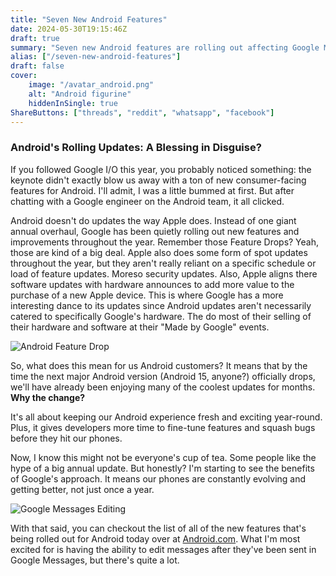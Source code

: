 ```yaml
---
title: "Seven New Android Features"
date: 2024-05-30T19:15:46Z
draft: true
summary: "Seven new Android features are rolling out affecting Google Messages, hotspot sharing, Google Meet, Google Home, Wear OS, Gboard, and digital car keys."
alias: ["/seven-new-android-features"]
draft: false
cover:
    image: "/avatar_android.png"
    alt: "Android figurine"
    hiddenInSingle: true
ShareButtons: ["threads", "reddit", "whatsapp", "facebook"]
---
```


### Android's Rolling Updates: A Blessing in Disguise?

If you followed Google I/O this year, you probably noticed something: the keynote didn't exactly blow us away with a ton of new consumer-facing features for Android. I'll admit, I was a little bummed at first. But after chatting with a Google engineer on the Android team, it all clicked. 

Android doesn't do updates the way Apple does. Instead of one giant annual overhaul, Google has been quietly rolling out new features and improvements throughout the year. Remember those Feature Drops? Yeah, those are kind of a big deal. Apple also does some form of spot updates throughout the year, but they aren't really reliant on a specific schedule or load of feature updates. Moreso security updates. Also, Apple aligns there software updates with hardware announces to add more value to the purchase of a new Apple device. This is where Google has a more interesting dance to its updates since Android updates aren't necessarily catered to specifically Google's hardware. The do most of their selling of their hardware and software at their "Made by Google" events. 

![Android Feature Drop](/AndroidFeatureDrop.png)

So, what does this mean for us Android customers? It means that by the time the next major Android version (Android 15, anyone?) officially drops, we'll have already been enjoying many of the coolest updates for months. **Why the change?** 

It's all about keeping our Android experience fresh and exciting year-round. Plus, it gives developers more time to fine-tune features and squash bugs before they hit our phones.

Now, I know this might not be everyone's cup of tea. Some people like the hype of a big annual update. But honestly? I'm starting to see the benefits of Google's approach. It means our phones are constantly evolving and getting better, not just once a year.

![Google Messages Editing](/GoogleMessagesEditing.png)

With that said, you can checkout the list of all of the new features that's being rolled out for Android today over at [Android.com](https://www.android.com/new-features-on-android). What I'm most excited for is having the ability to edit messages after they've been sent in Google Messages, but there's quite a lot. 
